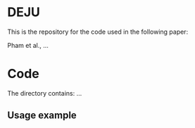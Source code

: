 # DEJU

This is the repository for the code used in the following paper:

Pham et al., ...



# Code 

The directory contains: ...

## Usage example

